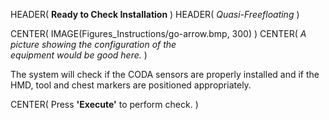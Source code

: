 HEADER( __Ready to Check Installation__ )
HEADER( *Quasi-Freefloating* )

CENTER( IMAGE(Figures_Instructions/go-arrow.bmp, 300) )
CENTER( *A picture showing the configuration of the <br> equipment would be good here.* )

The system will check if the CODA sensors are properly installed and if the HMD, tool 
and chest markers are positioned appropriately.
 
CENTER( Press __'Execute'__ to perform check. )

